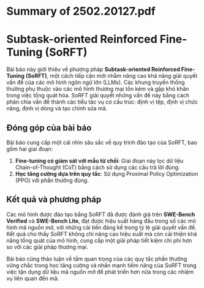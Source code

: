 # Summary of 2502.20127.pdf

# Subtask-oriented Reinforced Fine-Tuning (SoRFT)

Bài báo này giới thiệu về phương pháp **Subtask-oriented Reinforced Fine-Tuning (SoRFT)**, một cách tiếp cận mới nhằm nâng cao khả năng giải quyết vấn đề của các mô hình ngôn ngữ lớn (LLMs). Các khung truyền thống thường phụ thuộc vào các mô hình thương mại tốn kém và gặp khó khăn trong việc tổng quát hóa. SoRFT giải quyết những vấn đề này bằng cách phân chia vấn đề thành các tiểu tác vụ có cấu trúc: định vị tệp, định vị chức năng, định vị dòng và tạo chỉnh sửa mã.

## Đóng góp của bài báo

Bài báo cung cấp một cái nhìn sâu sắc về quy trình đào tạo của SoRFT, bao gồm hai giai đoạn: 
1. **Fine-tuning có giám sát với mẫu từ chối**: Giai đoạn này lọc dữ liệu Chain-of-Thought (CoT) bằng cách sử dụng các câu trả lời đúng.
2. **Học tăng cường dựa trên quy tắc**: Sử dụng Proximal Policy Optimization (PPO) với phần thưởng đúng.

## Kết quả và phương pháp

Các mô hình được đào tạo bằng SoRFT đã được đánh giá trên **SWE-Bench Verified** và **SWE-Bench Lite**, đạt được hiệu suất hàng đầu trong số các mô hình mã nguồn mở, với những cải tiến đáng kể trong tỷ lệ giải quyết vấn đề. Kết quả cho thấy SoRFT không chỉ nâng cao hiệu suất mà còn cải thiện khả năng tổng quát của mô hình, cung cấp một giải pháp tiết kiệm chi phí hơn so với các giải pháp thương mại.

Bài báo cũng thảo luận về tầm quan trọng của các quy tắc phần thưởng vững chắc trong học tăng cường và nhấn mạnh tiềm năng của SoRFT trong việc tận dụng dữ liệu mã nguồn mở để phát triển hơn nữa trong các nhiệm vụ liên quan đến mã.
